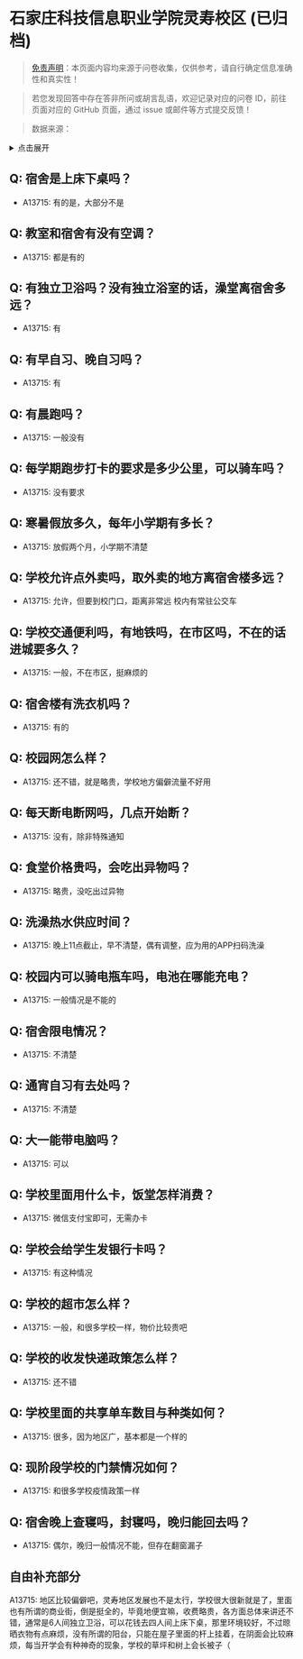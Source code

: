 # 石家庄科技信息职业学院灵寿校区 (已归档)

> [免责声明](https://colleges.chat/#_3)：本页面内容均来源于问卷收集，仅供参考，请自行确定信息准确性和真实性！

> 若您发现回答中存在答非所问或胡言乱语，欢迎记录对应的问卷 ID，前往页面对应的 GitHub 页面，通过 issue 或邮件等方式提交反馈！

> 数据来源：

<details><summary>点击展开</summary>
<ul>
<li>A13715: 匿名 (2022 年 06 月)</li>
</ul>
</details>

## Q: 宿舍是上床下桌吗？

- A13715: 有的是，大部分不是

## Q: 教室和宿舍有没有空调？

- A13715: 都是有的

## Q: 有独立卫浴吗？没有独立浴室的话，澡堂离宿舍多远？

- A13715: 有

## Q: 有早自习、晚自习吗？

- A13715: 有

## Q: 有晨跑吗？

- A13715: 一般没有

## Q: 每学期跑步打卡的要求是多少公里，可以骑车吗？

- A13715: 没有要求

## Q: 寒暑假放多久，每年小学期有多长？

- A13715: 放假两个月，小学期不清楚

## Q: 学校允许点外卖吗，取外卖的地方离宿舍楼多远？

- A13715: 允许，但要到校门口，距离非常远 校内有常驻公交车

## Q: 学校交通便利吗，有地铁吗，在市区吗，不在的话进城要多久？

- A13715: 一般，不在市区，挺麻烦的

## Q: 宿舍楼有洗衣机吗？

- A13715: 有的

## Q: 校园网怎么样？

- A13715: 还不错，就是略贵，学校地方偏僻流量不好用

## Q: 每天断电断网吗，几点开始断？

- A13715: 没有，除非特殊通知

## Q: 食堂价格贵吗，会吃出异物吗？

- A13715: 略贵，没吃出过异物

## Q: 洗澡热水供应时间？

- A13715: 晚上11点截止，早不清楚，偶有调整，应为用的APP扫码洗澡

## Q: 校园内可以骑电瓶车吗，电池在哪能充电？

- A13715: 一般情况是不能的

## Q: 宿舍限电情况？

- A13715: 不清楚

## Q: 通宵自习有去处吗？

- A13715: 不清楚

## Q: 大一能带电脑吗？

- A13715: 可以

## Q: 学校里面用什么卡，饭堂怎样消费？

- A13715: 微信支付宝即可，无需办卡

## Q: 学校会给学生发银行卡吗？

- A13715: 有这种情况

## Q: 学校的超市怎么样？

- A13715: 一般，和很多学校一样，物价比较贵吧

## Q: 学校的收发快递政策怎么样？

- A13715: 还不错

## Q: 学校里面的共享单车数目与种类如何？

- A13715: 很多，因为地区广，基本都是一个样的

## Q: 现阶段学校的门禁情况如何？

- A13715: 和很多学校疫情政策一样

## Q: 宿舍晚上查寝吗，封寝吗，晚归能回去吗？

- A13715: 偶尔，晚归一般情况不能，但存在翻窗漏子

## 自由补充部分

A13715: 地区比较偏僻吧，灵寿地区发展也不是太行，学校很大很新就是了，里面也有所谓的商业街，倒是挺全的，毕竟地便宜嘛，收费略贵，各方面总体来讲还不错，通常是6人间独立卫浴，可以花钱去四人间上床下桌，那里环境较好，不过晾晒衣物有点麻烦，没有所谓的阳台，只能在屋子里面的杆上挂着，在阴面会比较麻烦，每当开学会有种神奇的现象，学校的草坪和树上会长被子（